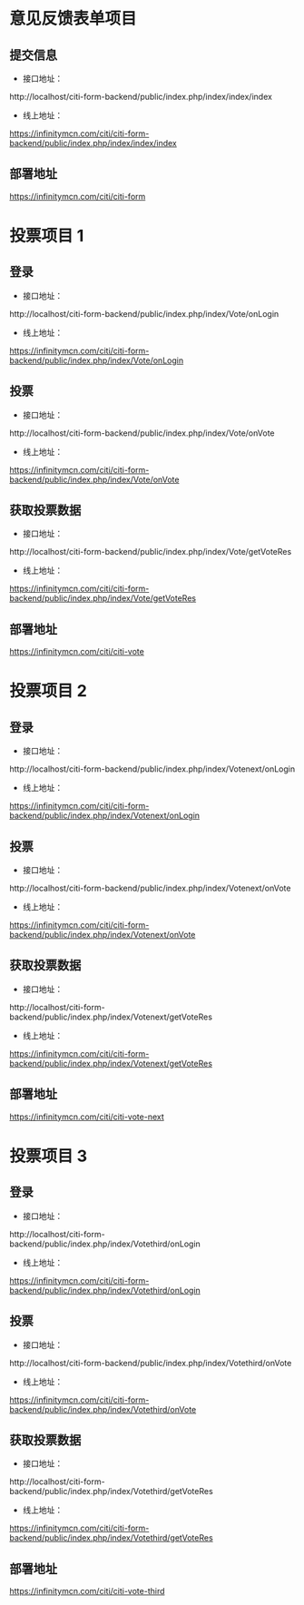 # 意见反馈表单项目

## 提交信息

- 接口地址：

http://localhost/citi-form-backend/public/index.php/index/index/index

- 线上地址：

https://infinitymcn.com/citi/citi-form-backend/public/index.php/index/index/index

## 部署地址

https://infinitymcn.com/citi/citi-form

# 投票项目 1

## 登录

- 接口地址：

http://localhost/citi-form-backend/public/index.php/index/Vote/onLogin

- 线上地址：

https://infinitymcn.com/citi/citi-form-backend/public/index.php/index/Vote/onLogin

## 投票

- 接口地址：

http://localhost/citi-form-backend/public/index.php/index/Vote/onVote

- 线上地址：

https://infinitymcn.com/citi/citi-form-backend/public/index.php/index/Vote/onVote

## 获取投票数据

- 接口地址：

http://localhost/citi-form-backend/public/index.php/index/Vote/getVoteRes

- 线上地址：

https://infinitymcn.com/citi/citi-form-backend/public/index.php/index/Vote/getVoteRes

## 部署地址

https://infinitymcn.com/citi/citi-vote

# 投票项目 2

## 登录

- 接口地址：

http://localhost/citi-form-backend/public/index.php/index/Votenext/onLogin

- 线上地址：

https://infinitymcn.com/citi/citi-form-backend/public/index.php/index/Votenext/onLogin

## 投票

- 接口地址：

http://localhost/citi-form-backend/public/index.php/index/Votenext/onVote

- 线上地址：

https://infinitymcn.com/citi/citi-form-backend/public/index.php/index/Votenext/onVote

## 获取投票数据

- 接口地址：

http://localhost/citi-form-backend/public/index.php/index/Votenext/getVoteRes

- 线上地址：

https://infinitymcn.com/citi/citi-form-backend/public/index.php/index/Votenext/getVoteRes

## 部署地址

https://infinitymcn.com/citi/citi-vote-next

# 投票项目 3

## 登录

- 接口地址：

http://localhost/citi-form-backend/public/index.php/index/Votethird/onLogin

- 线上地址：

https://infinitymcn.com/citi/citi-form-backend/public/index.php/index/Votethird/onLogin

## 投票

- 接口地址：

http://localhost/citi-form-backend/public/index.php/index/Votethird/onVote

- 线上地址：

https://infinitymcn.com/citi/citi-form-backend/public/index.php/index/Votethird/onVote

## 获取投票数据

- 接口地址：

http://localhost/citi-form-backend/public/index.php/index/Votethird/getVoteRes

- 线上地址：

https://infinitymcn.com/citi/citi-form-backend/public/index.php/index/Votethird/getVoteRes

## 部署地址

https://infinitymcn.com/citi/citi-vote-third
